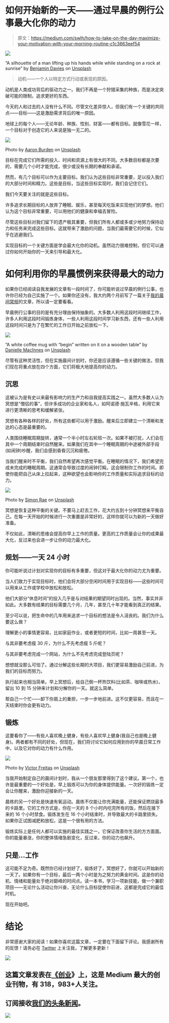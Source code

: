# 如何开始新的一天——通过早晨的例行公事最大化你的动力

> 原文：<https://medium.com/swlh/how-to-take-on-the-day-maximize-your-motivation-with-your-morning-routine-c1c3663eef54>

![](img/e8410978fd4dd84c7925cd00a428905c.png)

“A silhouette of a man lifting up his hands while while standing on a rock at sunrise” by [Benjamin Davies](https://unsplash.com/@bendavisual?utm_source=medium&utm_medium=referral) on [Unsplash](https://unsplash.com?utm_source=medium&utm_medium=referral)

> 动机——一个人以特定方式行动或表现的原因。

动机是人类成功背后的驱动力之一。我们不再是一个狩猎采集的种族，而是决定突破可能的限制，追求更好的东西。

今天的人和过去的人没有什么不同。尽管文化差异惊人，但我们有一个关键的共同点——目标——这是激励需求背后的唯一原因。

地球上的每个人——无论年龄、种族、性别、财富——都有目标。就像雪花一样，一个目标对于创造它的人来说是独一无二的。

![](img/801daa2a6da6af99de1bf47be68520cc.png)

Photo by [Aaron Burden](https://unsplash.com/@aaronburden?utm_source=medium&utm_medium=referral) on [Unsplash](https://unsplash.com?utm_source=medium&utm_medium=referral)

目标在完成它们所需的投入、时间和资源上有很大的不同。大多数目标都是次要的，需要几个小时才能完成，很少或没有长期的奉献和承诺。

然而，有几个目标可以作为主要目标。我们认为这些目标非常重要，足以投入我们的大部分时间和精力。这些是目标，当这些目标实现时，我们会记住它们。

我们今天要关注的就是这些目标。

许多追求长期目标的人放弃了睡眠、娱乐，甚至每天吃饭来实现他们的梦想。他们认为这个目标非常重要，可以用他们的健康和幸福去冒险。

尽管这些目标对我们留下的遗产极其重要，但我们所有人都或多或少地努力保持动力和任务来完成这些目标。这就带来了激励的问题，当我们最需要它的时候，它似乎在逃避我们。

实现目标的一个关键方面是学会最大化你的动机。虽然动力很难控制，但它可以通过你如何开始你的一天来引导和最大化。

# 如何利用你的早晨惯例来获得最大的动力

如果你已经阅读自我发展的文章有一段时间了，你可能听说过早晨的例行公事，也许你已经为自己实施了一个。如果你还没有，我大约两个月前写了一篇关于[我的晨间常规](/@dylan.fernandes00/the-answer-to-sleep-and-success-easy-just-wake-up-at-3-am-9b89b67b1789)的文章，所以请一定要看看。

早晨例行公事的目的是有充分理由保持抽象的。大多数人利用这段时间继续工作，许多人利用这段时间锻炼身体，一些人利用这段时间学习新东西，还有一些人利用这段时间只是为了在繁忙的工作日开始之前放松一下。

![](img/3164dcc51c78e2c036754c74c0e637ea.png)

“A white coffee mug with “begin” written on it on a wooden table” by [Danielle MacInnes](https://unsplash.com/@dsmacinnes?utm_source=medium&utm_medium=referral) on [Unsplash](https://unsplash.com?utm_source=medium&utm_medium=referral)

尽管有这种灵活性，但在实施晨间计划时，你还是应该遵循一些关键的做法，但我们现在将重点放在四个方面，它们将极大地提高你的动力。

## 沉思

这被认为是有史以来最有影响力的生产力和自我提高实践之一。虽然大多数人认为冥想是“僧侣的事”，但许多成功的企业家和名人，如阿诺德·施瓦辛格，利用它来进行更清晰的思考和缓解紧张。

冥想有各种各样的好处，所有这些都可以用于激励。醒来后立即建立一个清晰和发达的心态是最重要的。

人类围绕睡眠周期旋转，通常一个半小时左右轮班一次。如果不被打扰，人们会在其中一个周期结束时自然醒来。如果我们在其中一个睡眠周期的中途被外部手段(如闹钟)吵醒，我们会感到昏昏沉沉和疲倦。

当我们醒来时不平衡，我们自然希望再次感觉平衡。在睡眠的情况下，我们希望完成未完成的睡眠周期。这通常会导致过度的闹钟打盹，这会限制你工作的时间。即使你能把自己从床上拉起来，这种欲望也会影响你的工作质量和实际追求目标的动力。

![](img/d54d376e461bee456ae1c00610b784c8.png)

Photo by [Simon Rae](https://unsplash.com/@simonrae?utm_source=medium&utm_medium=referral) on [Unsplash](https://unsplash.com?utm_source=medium&utm_medium=referral)

冥想是恢复这种平衡的关键。不要马上赶去工作，花大约五到十分钟冥想来平衡自己。在每一天开始的时候进行一次重置是非常好的，这样你就可以为新的一天做好准备。

不仅如此，清晰的思维会提高你早上工作的质量。更高的工作质量会让你的成果最大化，反过来也会进一步让你的动力最大化。

## 规划——一天 24 小时

你可能听说过计划对实现你的目标有多重要，但这对于最大化你的动力尤为重要。

当人们致力于实现目标时，他们会将大部分空闲时间用于实现目标——这些时间可以用来从工作或学校中放松和放松。

他们大部分“休息时间”的投入几乎是与对结果的期望同时出现的。当然，事实并非如此。大多数有结果的目标需要几个月，几年，甚至几十年才能看到真正的结果。

至少可以说，把生命中的几年用来追求一个目标的想法是令人沮丧的。我们为什么要这么做？

理解更小的事情更容易，比如家庭作业，或者更短的时间，比如一周甚至一天。

与其非要考虑瘦 30 斤，为什么不先考虑瘦 5 斤呢？

与其非要考虑完成一个网站，为什么不先考虑完成登陆页呢？

想想就没那么可怕了。通过分解这些长期的大项目，我们更容易激励自己前进，为我们的目标而努力。

执行起来也相当简单。早上冥想后，给自己倒一杯热饮料(比如茶、咖啡或热水)，留出 10 到 15 分钟来计划和分解你的一天。就这么简单。

帮自己一个忙——卸下你肩上的重担，一步一步地前进。这不仅更容易，而且在一天结束时你会更有动力。

## 锻炼

这要看你了——有些人喜欢晚上健身，有些人喜欢早上健身(我自己也是晚上健身)。两者都有不同的好处，但现在，我们将讨论它如何应用到你的早晨日常工作中，以及它对你的动力有什么作用。

![](img/58c9db6b644fff5f3c2309c49c812ad3.png)

Photo by [Victor Freitas](https://unsplash.com/@victorfreitas?utm_source=medium&utm_medium=referral) on [Unsplash](https://unsplash.com?utm_source=medium&utm_medium=referral)

当我开始制定自己的晨间计划时，我从一个朋友那里得到了这个建议。第一个，也许是最重要的一个好处是，早上锻炼可以为你的身体提供能量。一次好的锻炼一定会让你醒来，激励你迎接新的一天。

晨练的另一个好处是快速有氧运动。晨练不仅能让你充满能量，还能保证燃烧最多的卡路里。它的工作方式是，你在一天的 8 个小时内吃完所有的饭，然后在接下来的 16 个小时禁食。锻炼发生在 16 个小时结束时，并导致最大的卡路里损失。如果你正试图减肥和放松，这是一个很有用的方法。

锻炼实际上是任何人都可以实施的最佳实践之一，它保证改善你生活的方方面面。你的能量暴涨，你的整体情绪急剧变化，反过来，你的动力也飙升。

## 只是…工作

这可能不足为奇。既然你已经计划好了，锻炼好了，冥想好了，你就可以开始新的一天了。如果你有一个目标，最后一两个小时是为之努力的黄金时间。这是你的动机、情绪和能量处于绝对巅峰的时间点。读一本书，学习一项新技能，做一个兼职项目——无论什么活动让你兴奋，无论什么目标促使你前进，这都是完成它的最佳时机。

现在开始吧。

# 结论

非常感谢大家的阅读！如果你喜欢这篇文章，一定要在下面留下评论。我感谢所有的反馈！请务必在 [Twitter](https://twitter.com/dylankfernandes) 上关注我，了解更多更新！

[![](img/308a8d84fb9b2fab43d66c117fcc4bb4.png)](https://medium.com/swlh)

## 这篇文章发表在[《创业](https://medium.com/swlh)》上，这是 Medium 最大的创业刊物，有 318，983+人关注。

## 订阅接收[我们的头条新闻](http://growthsupply.com/the-startup-newsletter/)。

[![](img/b0164736ea17a63403e660de5dedf91a.png)](https://medium.com/swlh)
